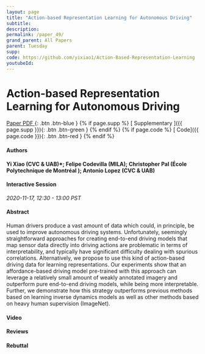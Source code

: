 ```yaml
---
layout: page
title: "Action-based Representation Learning for Autonomous Driving"
subtitle: 
description:
permalink: /paper_49/
grand_parent: All Papers
parent: Tuesday
supp: 
code: https://github.com/yixiao1/Action-Based-Representation-Learning
youtubeId: 
---
```


# Action-based Representation Learning for Autonomous Driving

[<i class="fa fa-file-text-o" aria-hidden="true"></i> Paper PDF ](https://drive.google.com/file/d/18G1dNx9fA3yxjpc-RR9OMfaNTiG8tCsX/view){: .btn .btn-blue } {% if page.supp %} [<i class="fa fa-file-text-o" aria-hidden="true"></i> Supplementary ]({{ page.supp }}){: .btn .btn-green } {% endif %} {% if page.code %} [<i class="fa fa-github" aria-hidden="true"></i> Code]({{ page.code }}){: .btn .btn-red }
{% endif %}

#### Authors
**Yi Xiao (CVC & UAB)*; Felipe Codevilla (MILA); Christopher Pal (École Polytechnique de Montréal ); Antonio Lopez (CVC & UAB)**

#### Interactive Session
*2020-11-17, 12:30 - 13:00 PST*

#### Abstract
Human drivers produce a vast amount of data which could, in principle, be used to improve autonomous driving systems. Unfortunately, seemingly straightforward approaches for creating end-to-end driving models that map sensor data directly into driving actions are problematic in terms of interpretability, and typically have significant difficulty dealing with spurious correlations. Alternatively, we propose to use this kind of action-based driving data for learning representations. Our experiments show that an affordance-based driving model pre-trained with this approach can leverage a relatively small amount of weakly annotated imagery and outperform pure end-to-end driving models, while being more interpretable. Further, we demonstrate how this strategy outperforms previous methods based on learning inverse dynamics models as well as other methods based on heavy human supervision (ImageNet).


#### Video 

#### Reviews

#### Rebuttal
